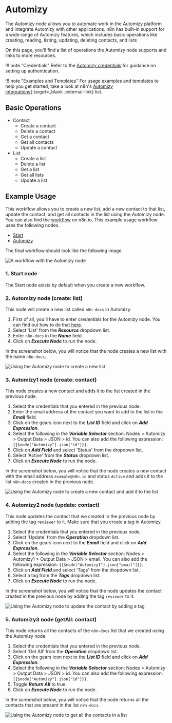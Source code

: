 # Automizy

The Automizy node allows you to automate work in the Automizy platform and integrate Automizy with other applications. n8n has built-in support for a wide range of Automizy features, which includes basic operations like creating, reading, listing, updating, deleting contacts, and lists

On this page, you'll find a list of operations the Automizy node supports and links to more resources.

!!! note "Credentials"
   Refer to the [Automizy credentials](https://docs.n8n.io/integrations/builtin/credentials/automizy/) for guidance on setting up authentication. 

!!! note "Examples and Templates"
   For usage examples and templates to help you get started, take a look at n8n's [Automizy integrations](https://n8n.io/integrations/automizy/){:target=_blank .external-link} list.


## Basic Operations

* Contact
    * Create a contact
    * Delete a contact
    * Get a contact
    * Get all contacts
    * Update a contact
* List
    * Create a list
    * Delete a list
    * Get a list
    * Get all lists
    * Update a list

## Example Usage

This workflow allows you to create a new list, add a new contact to that list, update the contact, and get all contacts in the list using the Automizy node. You can also find the [workflow](https://n8n.io/workflows/720) on n8n.io. This example usage workflow uses the following nodes.
- [Start](/integrations/builtin/core-nodes/n8n-nodes-base.start/)
- [Automizy]()

The final workflow should look like the following image.

![A workflow with the Automizy node](/_images/integrations/builtin/app-nodes/automizy/workflow.png)

### 1. Start node

The Start node exists by default when you create a new workflow.


### 2. Automizy node (create: list)

This node will create a new list called `n8n-docs` in Automizy.

1. First of all, you'll have to enter credentials for the Automizy node. You can find out how to do that [here](/integrations/builtin/credentials/automizy/).
2. Select 'List' from the ***Resource*** dropdown list.
3. Enter `n8n-docs` in the ***Name*** field.
4. Click on ***Execute Node*** to run the node.

In the screenshot below, you will notice that the node creates a new list with the name `n8n-docs`.

![Using the Automizy node to create a new list](/_images/integrations/builtin/app-nodes/automizy/automizy_node.png)

### 3. Automizy1 node (create: contact)

This node creates a new contact and adds it to the list created in the previous node.

1. Select the credentials that you entered in the previous node.
2. Enter the email address of the contact you want to add to the list in the ***Email*** field.
3. Click on the gears icon next to the ***List ID*** field and click on ***Add Expression***.
4. Select the following in the ***Variable Selector*** section: Nodes > Automizy > Output Data > JSON > id. You can also add the following expression: `{{$node["Automizy"].json["id"]}}`.
5. Click on ***Add Field*** and select 'Status' from the dropdown list.
6. Select 'Active' from the ***Status*** dropdown list.
7. Click on ***Execute Node*** to run the node.

In the screenshot below, you will notice that the node creates a new contact with the email address `example@n8n.io` and status `Active` and adds it to the list `n8n-docs` created in the previous node.

![Using the Automizy node to create a new contact and add it to the list](/_images/integrations/builtin/app-nodes/automizy/automizy1_node.png)

### 4. Automizy2 node (update: contact)

This node updates the contact that we created in the previous node by adding the tag `reviewer` to it. Make sure that you create a tag in Automizy.


1. Select the credentials that you entered in the previous node.
2. Select 'Update' from the ***Operation*** dropdown list.
3. Click on the gears icon next to the ***Email*** field and click on ***Add Expression***.
4. Select the following in the ***Variable Selector*** section: Nodes > Automizy1 > Output Data > JSON > email. You can also add the following expression: `{{$node["Automizy1"].json["email"]}}`.
5. Click on ***Add Field*** and select 'Tags' from the dropdown list.
6. Select a tag from the ***Tags*** dropdown list.
7. Click on ***Execute Node*** to run the node.

In the screenshot below, you will notice that the node updates the contact created in the previous node by adding the tag `reviewer` to it.

![Using the Automizy node to update the contact by adding a tag](/_images/integrations/builtin/app-nodes/automizy/automizy2_node.png)

### 5. Automizy3 node (getAll: contact)

This node returns all the contacts of the `n8n-docs` list that we created using the Automizy node.

1. Select the credentials that you entered in the previous node.
2. Select 'Get All' from the ***Operation*** dropdown list.
3. Click on the gears icon next to the ***List ID*** field and click on ***Add Expression***.
4. Select the following in the ***Variable Selector*** section: Nodes > Automizy > Output Data > JSON > id. You can also add the following expression: `{{$node["Automizy"].json["id"]}}`.
5. Toggle ***Return All*** to true.
6. Click on ***Execute Node*** to run the node.

In the screenshot below, you will notice that the node returns all the contacts that are present in the list `n8n-docs`.

![Using the Automizy node to get all the contacts in a list](/_images/integrations/builtin/app-nodes/automizy/automizy3_node.png)
